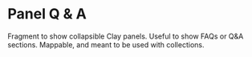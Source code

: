 # Panel Q & A

Fragment to show collapsible Clay panels. Useful to show FAQs or Q&A sections.
Mappable, and meant to be used with collections.
